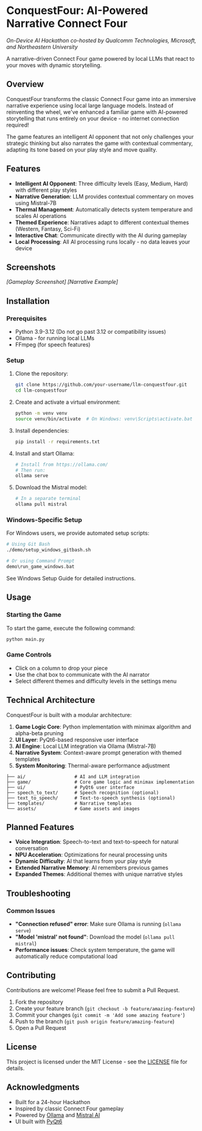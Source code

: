 # ConquestFour: AI-Powered Narrative Connect Four

*On-Device AI Hackathon co-hosted by Qualcomm Technologies, Microsoft, and Northeastern University*

A narrative-driven Connect Four game powered by local LLMs that react to your moves with dynamic storytelling.

## Overview

ConquestFour transforms the classic Connect Four game into an immersive narrative experience using local large language models. Instead of reinventing the wheel, we've enhanced a familiar game with AI-powered storytelling that runs entirely on your device - no internet connection required!

The game features an intelligent AI opponent that not only challenges your strategic thinking but also narrates the game with contextual commentary, adapting its tone based on your play style and move quality.

## Features

- **Intelligent AI Opponent**: Three difficulty levels (Easy, Medium, Hard) with different play styles
- **Narrative Generation**: LLM provides contextual commentary on moves using Mistral-7B
- **Thermal Management**: Automatically detects system temperature and scales AI operations
- **Themed Experience**: Narratives adapt to different contextual themes (Western, Fantasy, Sci-Fi)
- **Interactive Chat**: Communicate directly with the AI during gameplay
- **Local Processing**: All AI processing runs locally - no data leaves your device

## Screenshots

*[Gameplay Screenshot]* *[Narrative Example]*

## Installation

### Prerequisites

- Python 3.9-3.12 (Do not go past 3.12 or compatibility issues)
- Ollama - for running local LLMs
- FFmpeg (for speech features)

### Setup

1. Clone the repository:
   ```bash
   git clone https://github.com/your-username/llm-conquestfour.git
   cd llm-conquestfour
   ```

2. Create and activate a virtual environment:
   ```bash
   python -m venv venv
   source venv/bin/activate  # On Windows: venv\Scripts\activate.bat
   ```

3. Install dependencies:
   ```bash
   pip install -r requirements.txt
   ```

4. Install and start Ollama:
   ```bash
   # Install from https://ollama.com/
   # Then run:
   ollama serve
   ```

5. Download the Mistral model:
   ```bash
   # In a separate terminal
   ollama pull mistral
   ```

### Windows-Specific Setup

For Windows users, we provide automated setup scripts:

```bash
# Using Git Bash
./demo/setup_windows_gitbash.sh

# Or using Command Prompt
demo\run_game_windows.bat
```

See Windows Setup Guide for detailed instructions.

## Usage

### Starting the Game

To start the game, execute the following command:

```bash
python main.py
```

### Game Controls

- Click on a column to drop your piece
- Use the chat box to communicate with the AI narrator
- Select different themes and difficulty levels in the settings menu

## Technical Architecture

ConquestFour is built with a modular architecture:

1. **Game Logic Core**: Python implementation with minimax algorithm and alpha-beta pruning
2. **UI Layer**: PyQt6-based responsive user interface
3. **AI Engine**: Local LLM integration via Ollama (Mistral-7B)
4. **Narrative System**: Context-aware prompt generation with themed templates
5. **System Monitoring**: Thermal-aware performance adjustment

```
├── ai/                  # AI and LLM integration
├── game/                # Core game logic and minimax implementation
├── ui/                  # PyQt6 user interface
├── speech_to_text/      # Speech recognition (optional)
├── text_to_speech/      # Text-to-speech synthesis (optional)
├── templates/           # Narrative templates
└── assets/              # Game assets and images
```

## Planned Features

- **Voice Integration**: Speech-to-text and text-to-speech for natural conversation
- **NPU Acceleration**: Optimizations for neural processing units
- **Dynamic Difficulty**: AI that learns from your play style
- **Extended Narrative Memory**: AI remembers previous games
- **Expanded Themes**: Additional themes with unique narrative styles

## Troubleshooting

### Common Issues

- **"Connection refused" error**: Make sure Ollama is running (`ollama serve`)
- **"Model 'mistral' not found"**: Download the model (`ollama pull mistral`)
- **Performance issues**: Check system temperature, the game will automatically reduce computational load

## Contributing

Contributions are welcome! Please feel free to submit a Pull Request.

1. Fork the repository
2. Create your feature branch (`git checkout -b feature/amazing-feature`)
3. Commit your changes (`git commit -m 'Add some amazing feature'`)
4. Push to the branch (`git push origin feature/amazing-feature`)
5. Open a Pull Request

## License

This project is licensed under the MIT License - see the [LICENSE](LICENSE) file for details.

## Acknowledgments

- Built for a 24-hour Hackathon
- Inspired by classic Connect Four gameplay
- Powered by [Ollama](https://ollama.com/) and [Mistral AI](https://mistral.ai/)
- UI built with [PyQt6](https://www.riverbankcomputing.com/software/pyqt/)
